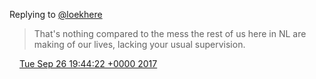 Replying to [@loekhere](https://twitter.com/loekhere/status/912711146376957952)

> That's nothing compared to the mess the rest of us here in NL are making of our lives, lacking your usual supervision\.

<img src="../../media/tweet.ico" width="12" /> [Tue Sep 26 19:44:22 +0000 2017](https://twitter.com/DromerDenker/status/912764803076247552)
